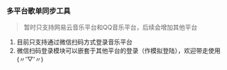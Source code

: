 ### 多平台歌单同步工具

> 暂时只支持网易云音乐平台和QQ音乐平台，后续会增加其他平台

1. 目前只支持通过微信扫码方式登录音乐平台
2. 微信扫码登录模块可以嵌套于其他平台的登录（作模拟登陆），欢迎带走使用(〃'▽'〃)
